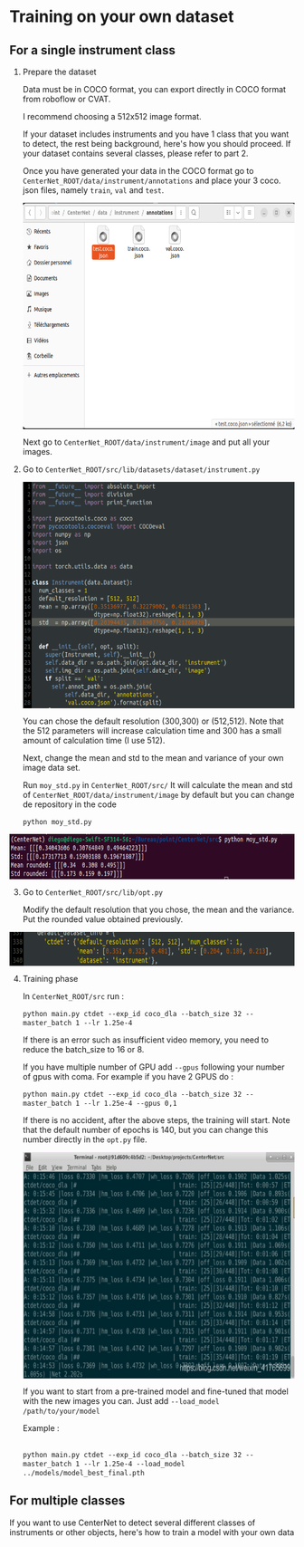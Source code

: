 # Training on your own dataset

## For a single instrument class 
1. Prepare the dataset

    Data must be in COCO format, you can export directly in COCO format from roboflow or CVAT.
    
     I recommend choosing a 512x512 image format.

     If your dataset includes instruments and you have 1 class that you want to detect, the rest being background, here's how you should proceed. If your dataset contains several classes, please refer to part 2.

     Once you have generated your data in the COCO format go to `CenterNet_ROOT/data/instrument/annotations` and place your 3 coco.
     json files, namely `train`, `val` and `test`. 
     
     <p align="center">  <img src='cocojson.png' align="center" height="400px"> </p>
     
     Next go to `CenterNet_ROOT/data/instrument/image` and put all your images. 

2. Go to `CenterNet_ROOT/src/lib/datasets/dataset/instrument.py`

    <p align="center">  <img src='instrumentpy.png' align="center" height="400px"> </p>

    You can chose the default resolution (300,300) or (512,512). Note that the 512 parameters will increase calculation time and 300 has a small amount of calculation time (I use 512).

    Next, change the mean and std to the mean and variance of your own image data set.

    Run `moy_std.py` in `CenterNet_ROOT/src/` It will calculate the mean and std of `CenterNet_ROOT/data/instrument/image` by default but you can change de repository in the code 

    ~~~
    python moy_std.py
    ~~~

<p align="center">  <img src='moy_std2.png' align="center" height="80px"> </p>

3. Go to `CenterNet_ROOT/src/lib/opt.py`

    Modify the default resolution that you chose, the mean and the variance. Put the rounded value obtained previously. 

<p align="center">  <img src='ctdet_moy_std.png' align="center" height="60px"> </p>


4. Training phase

    In `CenterNet_ROOT/src` run :

    ~~~
    python main.py ctdet --exp_id coco_dla --batch_size 32 --master_batch 1 --lr 1.25e-4

    ~~~
    If there is an error such as insufficient video memory, you need to reduce the batch_size to 16 or 8.

    If you have multiple number of GPU add `--gpus` following your number of gpus with coma. For example if you have 2 GPUS do :

    ~~~
    python main.py ctdet --exp_id coco_dla --batch_size 32 --master_batch 1 --lr 1.25e-4 --gpus 0,1

    ~~~


    If there is no accident, after the above steps, the training will start. 
    Note that the default number of epochs is 140, but you can change this number directly in the `opt.py` file.

    <p align="center">  <img src='training.png' align="center" height="400px"> </p>

    If you want to start from a pre-trained model and fine-tuned that model with the new images you can. Just add `--load_model /path/to/your/model`
    
    Example :

    ~~~

    python main.py ctdet --exp_id coco_dla --batch_size 32 --master_batch 1 --lr 1.25e-4 --load_model ../models/model_best_final.pth

    ~~~

## For multiple classes 

If you want to use CenterNet to detect several different classes of instruments or other objects, here's how to train a model with your own data 